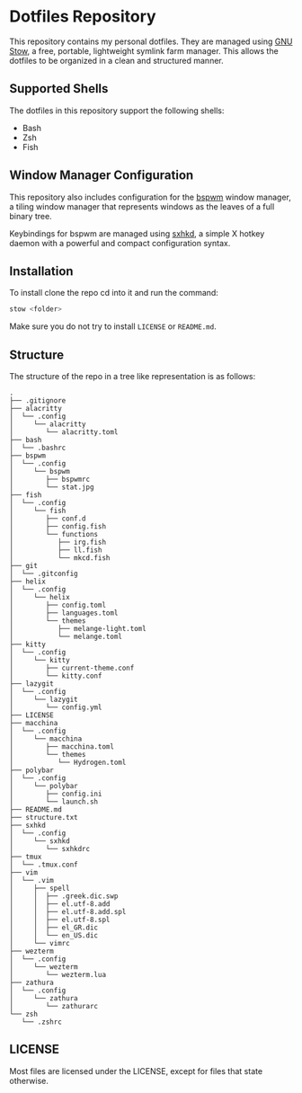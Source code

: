 # Dotfiles Repository

This repository contains my personal dotfiles. They are managed using [GNU
Stow](https://www.gnu.org/software/stow/), a free, portable, lightweight
symlink farm manager. This allows the dotfiles to be organized in a clean and
structured manner.

## Supported Shells

The dotfiles in this repository support the following shells:

-   Bash
-   Zsh
-   Fish

## Window Manager Configuration

This repository also includes configuration for the
[bspwm](https://github.com/baskerville/bspwm) window manager, a tiling window
manager that represents windows as the leaves of a full binary tree.

Keybindings for bspwm are managed using
[sxhkd](https://github.com/baskerville/sxhkd), a simple X hotkey daemon with a
powerful and compact configuration syntax.

## Installation

To install clone the repo cd into it and run the command:

```sh
stow <folder>
```

Make sure you do not try to install `LICENSE` or `README.md`.

## Structure

The structure of the repo in a tree like representation is as follows:

```
.
├── .gitignore
├── alacritty
│  └── .config
│     └── alacritty
│        └── alacritty.toml
├── bash
│  └── .bashrc
├── bspwm
│  └── .config
│     └── bspwm
│        ├── bspwmrc
│        └── stat.jpg
├── fish
│  └── .config
│     └── fish
│        ├── conf.d
│        ├── config.fish
│        └── functions
│           ├── irg.fish
│           ├── ll.fish
│           └── mkcd.fish
├── git
│  └── .gitconfig
├── helix
│  └── .config
│     └── helix
│        ├── config.toml
│        ├── languages.toml
│        └── themes
│           ├── melange-light.toml
│           └── melange.toml
├── kitty
│  └── .config
│     └── kitty
│        ├── current-theme.conf
│        └── kitty.conf
├── lazygit
│  └── .config
│     └── lazygit
│        └── config.yml
├── LICENSE
├── macchina
│  └── .config
│     └── macchina
│        ├── macchina.toml
│        └── themes
│           └── Hydrogen.toml
├── polybar
│  └── .config
│     └── polybar
│        ├── config.ini
│        └── launch.sh
├── README.md
├── structure.txt
├── sxhkd
│  └── .config
│     └── sxhkd
│        └── sxhkdrc
├── tmux
│  └── .tmux.conf
├── vim
│  └── .vim
│     ├── spell
│     │  ├── .greek.dic.swp
│     │  ├── el.utf-8.add
│     │  ├── el.utf-8.add.spl
│     │  ├── el.utf-8.spl
│     │  ├── el_GR.dic
│     │  └── en_US.dic
│     └── vimrc
├── wezterm
│  └── .config
│     └── wezterm
│        └── wezterm.lua
├── zathura
│  └── .config
│     └── zathura
│        └── zathurarc
└── zsh
   └── .zshrc
```

## LICENSE

Most files are licensed under the LICENSE, except for files that state otherwise.
